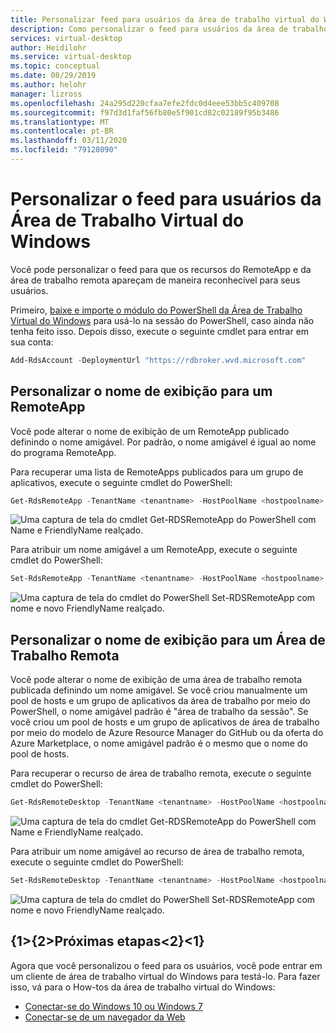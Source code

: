 ```yaml
---
title: Personalizar feed para usuários da área de trabalho virtual do Windows-Azure
description: Como personalizar o feed para usuários da área de trabalho virtual do Windows com cmdlets do PowerShell.
services: virtual-desktop
author: Heidilohr
ms.service: virtual-desktop
ms.topic: conceptual
ms.date: 08/29/2019
ms.author: helohr
manager: lizross
ms.openlocfilehash: 24a295d220cfaa7efe2fdc0d4eee53bb5c409708
ms.sourcegitcommit: f97d3d1faf56fb80e5f901cd82c02189f95b3486
ms.translationtype: MT
ms.contentlocale: pt-BR
ms.lasthandoff: 03/11/2020
ms.locfileid: "79128090"
---
```

# <a name="customize-feed-for-windows-virtual-desktop-users"></a>Personalizar o feed para usuários da Área de Trabalho Virtual do Windows

Você pode personalizar o feed para que os recursos do RemoteApp e da área de trabalho remota apareçam de maneira reconhecível para seus usuários.

Primeiro, [baixe e importe o módulo do PowerShell da Área de Trabalho Virtual do Windows](/powershell/windows-virtual-desktop/overview/) para usá-lo na sessão do PowerShell, caso ainda não tenha feito isso. Depois disso, execute o seguinte cmdlet para entrar em sua conta:

```powershell
Add-RdsAccount -DeploymentUrl "https://rdbroker.wvd.microsoft.com"
```

## <a name="customize-the-display-name-for-a-remoteapp"></a>Personalizar o nome de exibição para um RemoteApp

Você pode alterar o nome de exibição de um RemoteApp publicado definindo o nome amigável. Por padrão, o nome amigável é igual ao nome do programa RemoteApp.

Para recuperar uma lista de RemoteApps publicados para um grupo de aplicativos, execute o seguinte cmdlet do PowerShell:

```powershell
Get-RdsRemoteApp -TenantName <tenantname> -HostPoolName <hostpoolname> -AppGroupName <appgroupname>
```
![Uma captura de tela do cmdlet Get-RDSRemoteApp do PowerShell com Name e FriendlyName realçado.](media/get-rdsremoteapp.png)

Para atribuir um nome amigável a um RemoteApp, execute o seguinte cmdlet do PowerShell:

```powershell
Set-RdsRemoteApp -TenantName <tenantname> -HostPoolName <hostpoolname> -AppGroupName <appgroupname> -Name <existingappname> -FriendlyName <newfriendlyname>
```
![Uma captura de tela do cmdlet do PowerShell Set-RDSRemoteApp com nome e novo FriendlyName realçado.](media/set-rdsremoteapp.png)

## <a name="customize-the-display-name-for-a-remote-desktop"></a>Personalizar o nome de exibição para um Área de Trabalho Remota

Você pode alterar o nome de exibição de uma área de trabalho remota publicada definindo um nome amigável. Se você criou manualmente um pool de hosts e um grupo de aplicativos da área de trabalho por meio do PowerShell, o nome amigável padrão é "área de trabalho da sessão". Se você criou um pool de hosts e um grupo de aplicativos de área de trabalho por meio do modelo de Azure Resource Manager do GitHub ou da oferta do Azure Marketplace, o nome amigável padrão é o mesmo que o nome do pool de hosts.

Para recuperar o recurso de área de trabalho remota, execute o seguinte cmdlet do PowerShell:

```powershell
Get-RdsRemoteDesktop -TenantName <tenantname> -HostPoolName <hostpoolname> -AppGroupName <appgroupname>
```
![Uma captura de tela do cmdlet Get-RDSRemoteApp do PowerShell com Name e FriendlyName realçado.](media/get-rdsremotedesktop.png)

Para atribuir um nome amigável ao recurso de área de trabalho remota, execute o seguinte cmdlet do PowerShell:

```powershell
Set-RdsRemoteDesktop -TenantName <tenantname> -HostPoolName <hostpoolname> -AppGroupName <appgroupname> -FriendlyName <newfriendlyname>
```
![Uma captura de tela do cmdlet do PowerShell Set-RDSRemoteApp com nome e novo FriendlyName realçado.](media/set-rdsremotedesktop.png)

## <a name="next-steps"></a>{1&gt;{2&gt;Próximas etapas&lt;2}&lt;1}

Agora que você personalizou o feed para os usuários, você pode entrar em um cliente de área de trabalho virtual do Windows para testá-lo. Para fazer isso, vá para o How-tos da área de trabalho virtual do Windows:
    
 * [Conectar-se do Windows 10 ou Windows 7](connect-windows-7-and-10.md)
 * [Conectar-se de um navegador da Web](connect-web.md) 
